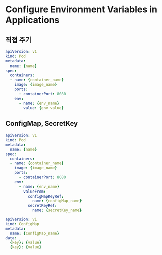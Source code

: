 # Configure Environment Variables in Applications

## 직접 주기

```yaml
apiVersion: v1
kind: Pod
metadata:
  name: {name}
spec:
  containers:
  - name: {container_name}
    image: {image_name}
    ports:
      - containerPort: 8080
    env:
      - name: {env_name}
        value: {env_value}
```

## ConfigMap, SecretKey

```yaml
apiVersion: v1
kind: Pod
metadata:
  name: {name}
spec:
  containers:
  - name: {container_name}
    image: {image_name}
    ports:
      - containerPort: 8080
    env:
      - name: {env_name}
        valueFrom:
          configMapKeyRef:
            name: {configMap_name}
          secretKeyRef:
            name: {secretKey_name}
```


```yaml
apiVersion: v1
kind: ConfigMap
metadata:
  name: {ConfigMap_name}
data:
  {key}: {value}
  {key}: {value}
```
